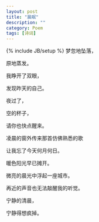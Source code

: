 ```yaml
---
layout: post
title: "晨眠"
description: ""
category: Poem
tags: [诗词]
---
```

{% include JB/setup %}
梦忽地坠落，

原地蒸发。

我睁开了双眼，

发现昨天的自己。

夜过了，

空的杯子，

请你也快点醒来。


凌晨的窗外传来那首仿佛熟悉的歌

让我忘了今天何月何日。

暖色阳光早已摊开。

微亮的晨光中浮起一座城市。

再近的声音也无法敲醒我的听觉。　　

宁静的清晨，

宁静得想疯掉。